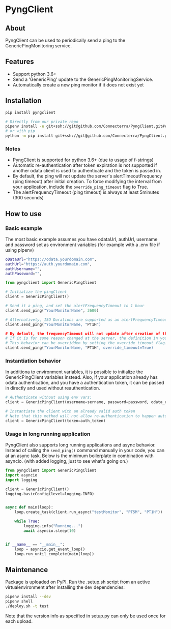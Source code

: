 # PyngClient

## About

PyngClient can be used to periodically send a ping to the GenericPingMonitoring service.

## Features

- Support python 3.6+
- Send a 'GenericPing' update to the GenericPingMonitoringService.
- Automatically create a new ping monitor if it does not exist yet

## Installation

```bash
pip install pyngclient

# Directly from our private repo
pipenv install -e git+ssh://git@github.com/Connecterra/PyngClient.git#egg=pyngclient
# or with pip
python -m pip install git+ssh://git@github.com/Connecterra/PyngClient.git#egg=pyngclient
```

### Notes

- PyngClient is supported for python 3.6+ (due to usage of f-strings)
- Automatic re-authentication after token expiration is not supported if another odata client is used to authenticate and the token is passed in.
- By default, the ping will not update the server's alertTimeoutFrequency (ping timeout) after initial creation. To force modifying the interval from your application, include the `override_ping_timeout` flag to True.
- The alertFrequencyTimeout (ping timeout) is always at least 5minutes (300 seconds)

## How to use

### Basic example

The most basic example assumes you have odataUrl, authUrl, username and password set as environment variables (for example with a .env file if using pipenv)

```bash .env
oDataUrl="https://odata.yourdomain.com",
authUrl="https://auth.yourdomain.com",
authUsername="",
authPassword="",
```

```python
from pyngclient import GenericPingClient

# Initialize the pingClient
client = GenericPingClient()

# Send it a ping, and set the alertFrequencyTimeout to 1 hour
client.send_ping("YourMonitorName", 3600)

# Alternatively, ISO Durations are supported as an alertFrequencyTimeout as well.
client.send_ping("YourMonitorName, "PT1H")

# By default, the frequencyTimeout will not update after creation of the monitor.
# If it is for some reason changed at the server, the definition in your code will not update it.
# This behavior can be overridden by setting the override_timeout flag:
client.send_ping("YourMonitorName, "PT1H", override_timeout=True)
```

### Instantiation behavior

In additiona to environment variables, it is possible to initialize the GenericPingClient variables instead.
Also, if your application already has odata authentication, and you have a authentication token, it can be passed in directly and used without reauthentication.

```python
# Authenticate without using env vars:
client = GenericPingClient(username=sername, password=password, odata_url=odata_url, auth_url=auth_url)

# Instantiate the client with an already valid auth token
# Note that this method will not allow re-authentication to happen automatically after token expiration as GenericPingClient will not be aware of it.
client = GenericPingClient(token=auth_token)
```

### Usage in long running application

PyngClient also supports long running applications and async behavior.
Instead of calling the `send_ping()` command manually in your code, you can at an async task.
Below is the minimum boilerplate in combination with asyncio. (with added logging, just to see what's going on.)

```python
from pyngclient import GenericPingClient
import asyncio
import logging

client = GenericPingClient()
logging.basicConfig(level=logging.INFO)


async def main(loop):
    loop.create_task(client.run_async("testMonitor", "PT5M", "PT1H"))

    while True:
        logging.info("Running...")
        await asyncio.sleep(10)


if __name__ == "__main__":
    loop = asyncio.get_event_loop()
    loop.run_until_complete(main(loop))
```

## Maintenance

Package is uploaded on PyPI.
Run the .setup.sh script from an active virtualenvironment after installing the dev dependencies:

```bash
pipenv install --dev
pipenv shell
./deploy.sh -t test
```

Note that the version info as specified in setup.py can only be used once for each upload.
